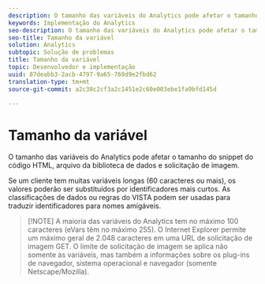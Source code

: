 ```yaml
---
description: O tamanho das variáveis do Analytics pode afetar o tamanho do snippet do código HTML, arquivo da biblioteca de dados e solicitação de imagem.
keywords: Implementação do Analytics
seo-description: O tamanho das variáveis do Analytics pode afetar o tamanho do snippet do código HTML, arquivo da biblioteca de dados e solicitação de imagem.
seo-title: Tamanho da variável
solution: Analytics
subtopic: Solução de problemas
title: Tamanho da variável
topic: Desenvolvedor e implementação
uuid: 87deabb3-2acb-4797-9a65-769d9e2fbd62
translation-type: tm+mt
source-git-commit: a2c38c2cf3a2c1451e2c60e003ebe1fa9bfd145d

---
```



# Tamanho da variável

O tamanho das variáveis do Analytics pode afetar o tamanho do snippet do código HTML, arquivo da biblioteca de dados e solicitação de imagem.

Se um cliente tem muitas variáveis longas (60 caracteres ou mais), os valores poderão ser substituídos por identificadores mais curtos. As classificações de dados ou regras do VISTA podem ser usadas para traduzir identificadores para nomes amigáveis.

> [!NOTE] A maioria das variáveis do Analytics tem no máximo 100 caracteres (eVars têm no máximo 255). O Internet Explorer permite um máximo geral de 2.048 caracteres em uma URL de solicitação de imagem GET. O limite de solicitação de imagem se aplica não somente às variáveis, mas também a informações sobre os plug-ins de navegador, sistema operacional e navegador (somente Netscape/Mozilla).

